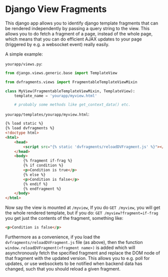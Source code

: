 # Django View Fragments

This django app allows you to identify django template fragments that can be rendered independently by passing a query string to the view. This allows you to do fetch a fragment of a page, instead of the whole page, which means that you can do efficient AJAX updates to your page (triggered by e.g. a websocket event) really easily.

A simple example:

`yourapp/views.py`:

```py
from django.views.generic.base import TemplateView

from dvfragments.views import FragmentableTemplateViewMixin

class MyView(FragmentableTemplateViewMixin, TemplateView):
    template_name = 'yourapp/myview.html'

    # probably some methods like get_context_data() etc.
```

`yourapp/templates/yourapp/myview.html`:

```html
{% load static %}
{% load dvfragments %}
<!doctype html>
<html>
    <head>
        <script src="{% static 'dvfragments/reloadDVFragment.js' %}"></script>
    </head>
    <body>
        {% fragment if-frag %}
        {% if condition %}
        <p>Condition is true</p>
        {% else %}
        <p>Condition is false</p>
        {% endif %}
        {% endfragment %}
    </body>
</html>
```

Now say the view is mounted at `/myview`, If you do `GET /myview`, you will get the whole rendered template, but if you do: `GET /myview?fragment=if-frag` you get just the contents of the fragment, something like:

```html
<p>Condition is false</p>
```

Furthermore as a convenience, if you load the `dvfragments/reloadDVFragment.js` file (as above), then the function `window.reloadDVFragment(<fragment name>)` is added which will asynchronously fetch the specified fragment and replace the DOM node of that fragment with the updated version. This allows you to e.g. poll for updates, or use websockets to be notified when backend data has changed, such that you should reload a given fragment.
